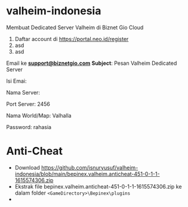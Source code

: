 # valheim-indonesia
Membuat Dedicated Server Valheim di Biznet Gio Cloud

1. Daftar account di https://portal.neo.id/register
2. asd
3. asd



Email ke **support@biznetgio.com**
**Subject**: Pesan Valheim Dedicated Server

Isi Emai: 

Nama Server:

Port Server: 2456

Nama World/Map: Valhalla

Password: rahasia


# Anti-Cheat
- Download https://github.com/isnuryusuf/valheim-indonesia/blob/main/bepinex.valheim.anticheat-451-0-1-1-1615574306.zip
- Ekstrak file bepinex.valheim.anticheat-451-0-1-1-1615574306.zip ke dalam folder `<GameDirectory>\Bepinex\plugins`
- 
